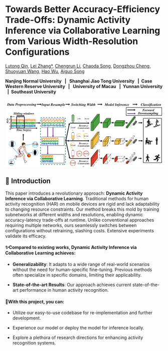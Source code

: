 # Towards Better Accuracy-Efficiency Trade-Offs: Dynamic Activity Inference via Collaborative Learning from Various Width-Resolution Configurations

[Lutong Qin](https://lutong-qin.github.io/),  [Lei Zhang*](https://leizhangnjnu.github.io/),  [Chengrun Li](),  [Chaoda Song](), [Dongzhou Cheng](),  [Shuoyuan Wang](),  [Hao Wu](),  [Aiguo Song]()

**Nanjing Normal University  &nbsp; | &nbsp;  Shanghai Jiao Tong University  &nbsp; |&nbsp;  Case Western Reserve University  &nbsp; | &nbsp;  University of Macau  &nbsp; |&nbsp;  Yunnan University  &nbsp; |&nbsp;  Southeast University**

![Towards Better Accuracy-Efficiency Trade-Offs: Dynamic Activity Inference via Collaborative Learning from Various Width-Resolution Configurations](imgs/Fig01.png "Towards Better Accuracy-Efficiency Trade-Offs: Dynamic Activity Inference via Collaborative Learning from Various Width-Resolution Configurations")

## 📝 Introduction

This paper introduces a revolutionary approach: **Dynamic Activity Inference via Collaborative Learning**. Traditional methods for human activity recognition (HAR) on mobile devices are rigid and lack adaptability to changing resource constraints. Our method breaks this mold by training subnetworks at different widths and resolutions, enabling dynamic accuracy-latency trade-offs at runtime. Unlike conventional approaches requiring multiple networks, ours seamlessly switches between configurations without retraining, slashing costs. Extensive experiments validate its efficacy.



#### ✨Compared to existing works, Dynamic Activity Inference via Collaborative Learning achieves:

- **Generalizability**: It adapts to a wide range of real-world scenarios without the need for human-specific fine-tuning. Previous methods often specialize in specific domains, limiting their applicability.

- **State-of-the-art Results**: Our approach achieves current state-of-the-art performance in human activity recognition.


#### 🌟With this project, you can:

- Utilize our easy-to-use codebase for re-implementation and further development.
  
- Experience our model or deploy the model for inference locally.
  
- Explore a plethora of research directions for enhancing activity recognition systems.
